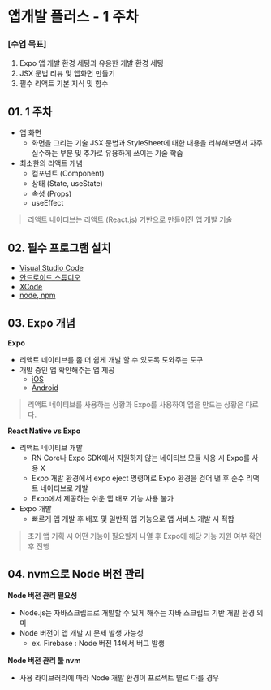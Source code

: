 # 앱개발 플러스 - 1 주차

### [수업 목표]
1. Expo 앱 개발 환경 세팅과 유용한 개발 환경 세팅
2. JSX 문법 리뷰 및 앱화면 만들기
3. 필수 리액트 기본 지식 및 함수

## 01. 1 주차
- 앱 화면
    - 화면을 그리는 기술 JSX 문법과 StyleSheet에 대한 내용을 리뷰해보면서 자주 실수하는 부분 및 추가로 유용하게 쓰이는 기술 학습
- 최소한의 리액트 개념
    - 컴포넌트 (Component)
    - 상태 (State, useState)
    - 속성 (Props)
    - useEffect

> 리액트 네이티브는 리액트 (React.js) 기반으로 만들어진 앱 개발 기술

## 02. 필수 프로그램 설치
- [Visual Studio Code](https://code.visualstudio.com)
- [안드로이드 스튜디오](https://developer.android.com/studio/)
- [XCode](https://apps.apple.com/kr/app/xcode/id497799835?mt=12)
- [node, npm](https://nodejs.org/download/release/v12.19.1/node-v12.19.1.pkg)

## 03. Expo 개념
**Expo**
- 리액트 네이티브를 좀 더 쉽게 개발 할 수 있도록 도와주는 도구
- 개발 중인 앱 확인해주는 앱 제공
    - [iOS](https://apps.apple.com/app/apple-store/id982107779)
    - [Android](https://play.google.com/store/apps/details?id=host.exp.exponent&referrer=www)

> 리액트 네이티브를 사용하는 상황과 Expo를 사용하여 앱을 만드는 상황은 다르다.

**React Native vs Expo**
- 리액트 네이티브 개발
    - RN Core나 Expo SDK에서 지원하지 않는 네이티브 모듈 사용 시 Expo를 사용 X
    - Expo 개발 환경에서 expo eject 명령어로 Expo 환경을 걷어 낸 후 순수 리액트 네이티브로 개발
    - Expo에서 제공하는 쉬운 앱 배포 기능 사용 불가
- Expo 개발
    - 빠르게 앱 개발 후 배포 및 일반적 앱 기능으로 앱 서비스 개발 시 적합

> 초기 앱 기획 시 어떤 기능이 필요할지 나열 후 Expo에 해당 기능 지원 여부 확인 후 진행

## 04. nvm으로 Node 버전 관리
**Node 버전 관리 필요성**
- Node.js는 자바스크립트로 개발할 수 있게 해주는 자바 스크립트 기반 개발 환경 의미
- Node 버전이 앱 개발 시 문제 발생 가능성
    - ex. Firebase : Node 버전 14에서 버그 발생

**Node 버전 관리 툴 nvm**
- 사용 라이브러리에 따라 Node 개발 환경이 프로젝트 별로 다를 경우
